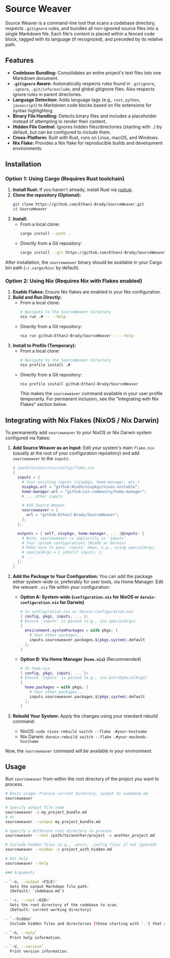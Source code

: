 # Source Weaver

Source Weaver is a command-line tool that scans a codebase directory, respects `.gitignore` rules, and bundles all non-ignored source files into a single Markdown file. Each file's content is placed within a fenced code block, tagged with its language (if recognized), and preceded by its relative path.

## Features

- **Codebase Bundling:** Consolidates an entire project's text files into one Markdown document.
- **`.gitignore` Aware:** Automatically respects rules found in `.gitignore`, `.ignore`, `.git/info/exclude`, and global gitignore files. Also respects ignore rules in parent directories.
- **Language Detection:** Adds language tags (e.g., `rust`, `python`, `javascript`) to Markdown code blocks based on file extensions for syntax highlighting.
- **Binary File Handling:** Detects binary files and includes a placeholder instead of attempting to render their content.
- **Hidden File Control:** Ignores hidden files/directories (starting with `.`) by default, but can be configured to include them.
- **Cross-Platform:** Built with Rust, runs on Linux, macOS, and Windows.
- **Nix Flake:** Provides a Nix flake for reproducible builds and development environments.

## Installation

### Option 1: Using Cargo (Requires Rust toolchain)

1.  **Install Rust:** If you haven't already, install Rust via [rustup](https://rustup.rs/).
2.  **Clone the repository (Optional):**
    ```bash
    git clone https://github.com/EthanJ-Brady/SourceWeaver.git
    cd SourceWeaver
    ```
3.  **Install:**
    - From a local clone:
      ```bash
      cargo install --path .
      ```
    - Directly from a Git repository:
      ```bash
      cargo install --git https://github.com/EthanJ-Brady/SourceWeaver.git sourceweaver
      ```

After installation, the `sourceweaver` binary should be available in your Cargo bin path (`~/.cargo/bin/` by default).

### Option 2: Using Nix (Requires Nix with Flakes enabled)

1.  **Enable Flakes:** Ensure Nix flakes are enabled in your Nix configuration.
2.  **Build and Run Directly:**
    - From a local clone:
      ```bash
      # Navigate to the SourceWeaver directory
      nix run .# -- --help
      ```
    - Directly from a Git repository:
      ```bash
      nix run github:EthanJ-Brady/SourceWeaver -- --help
      ```
3.  **Install to Profile (Temporary):**
    - From a local clone:
      ```bash
      # Navigate to the SourceWeaver directory
      nix profile install .#
      ```
    - Directly from a Git repository:
      ```bash
      nix profile install github:EthanJ-Brady/SourceWeaver
      ```
      This makes the `sourceweaver` command available in your user profile temporarily. For permanent inclusion, see the "Integrating with Nix Flakes" section below.

## Integrating with Nix Flakes (NixOS / Nix Darwin)

To permanently add `sourceweaver` to your NixOS or Nix Darwin system configured via flakes:

1.  **Add Source Weaver as an Input:**
    Edit your system's main `flake.nix` (usually at the root of your configuration repository) and add `sourceweaver` to the `inputs`:

    ```nix
    # /path/to/your/nix/config/flake.nix
    {
      inputs = {
        # Your existing inputs (nixpkgs, home-manager, etc.)
        nixpkgs.url = "github:NixOS/nixpkgs/nixos-unstable";
        home-manager.url = "github:nix-community/home-manager";
        # ... other inputs

        # Add Source Weaver
        sourceweaver = {
          url = "github:EthanJ-Brady/SourceWeaver";
        };
      };

      outputs = { self, nixpkgs, home-manager, ... }@inputs: {
        # Note: sourceweaver is implicitly in 'inputs'
        # Your system configurations (NixOS or Darwin)
        # Make sure to pass 'inputs' down, e.g., using specialArgs:
        # specialArgs = { inherit inputs; };
        # ...
      };
    }
    ```

2.  **Add the Package to Your Configuration:**
    You can add the package either system-wide or, preferably for user tools, via Home Manager. Edit the relevant `.nix` file within your configuration:

    - **Option A: System-wide (`configuration.nix` for NixOS or `darwin-configuration.nix` for Darwin)**

      ```nix
      # In configuration.nix or darwin-configuration.nix
      { config, pkgs, inputs, ... }:
      # Ensure 'inputs' is passed (e.g., via specialArgs)
      {
        environment.systemPackages = with pkgs; [
          # Your other packages...
          inputs.sourceweaver.packages.${pkgs.system}.default
        ];
      }
      ```

    - **Option B: Via Home Manager (`home.nix`)** (Recommended)
      ```nix
      # In home.nix
      { config, pkgs, inputs, ... }:
      # Ensure 'inputs' is passed (e.g., via extraSpecialArgs)
      {
        home.packages = with pkgs; [
          # Your other packages...
          inputs.sourceweaver.packages.${pkgs.system}.default
        ];
      }
      ```

3.  **Rebuild Your System:**
    Apply the changes using your standard rebuild command:
    - NixOS: `sudo nixos-rebuild switch --flake .#your-hostname`
    - Nix Darwin: `darwin-rebuild switch --flake .#your-macbook-hostname`

Now, the `sourceweaver` command will be available in your environment.

## Usage

Run `sourceweaver` from within the root directory of the project you want to process.

```bash
# Basic usage: Process current directory, output to codebase.md
sourceweaver

# Specify output file name
sourceweaver -o my_project_bundle.md
# or
sourceweaver --output my_project_bundle.md

# Specify a different root directory to process
sourceweaver --root /path/to/another/project -o another_project.md

# Include hidden files (e.g., .envrc, .config files if not ignored)
sourceweaver --hidden -o project_with_hidden.md

# Get help
sourceweaver --help

### Arguments

- `-o, --output <FILE>`
  Sets the output Markdown file path.
  (Default: `codebase.md`)

- `-r, --root <DIR>`
  Sets the root directory of the codebase to scan.
  (Default: current working directory)

- `--hidden`
  Include hidden files and directories (those starting with `.`) that are not otherwise ignored by gitignore rules.

- `-h, --help`
  Print help information.

- `-V, --version`
  Print version information.
```
